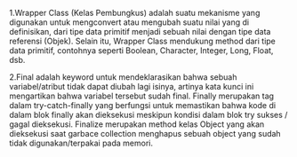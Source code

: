 1.Wrapper Class (Kelas Pembungkus) adalah suatu mekanisme yang digunakan untuk mengconvert atau mengubah suatu nilai yang di definisikan, dari tipe data primitif menjadi sebuah nilai dengan tipe data referensi (Objek). Selain itu, Wrapper Class mendukung method dari tipe data primitif, contohnya seperti Boolean, Character, Integer, Long, Float, dsb.


2.Final adalah keyword untuk mendeklarasikan bahwa sebuah variabel/atribut tidak dapat diubah lagi isinya, artinya kata kunci ini mengartikan bahwa variabel tersebut sudah final.
  Finally merupakan tag dalam try-catch-finally yang berfungsi untuk memastikan bahwa kode di dalam blok finally akan dieksekusi meskipun kondisi dalam blok try sukses / gagal dieksekusi.
  Finalize merupakan method kelas Object yang akan dieksekusi saat garbace collection menghapus sebuah object yang sudah tidak digunakan/terpakai pada memori.
